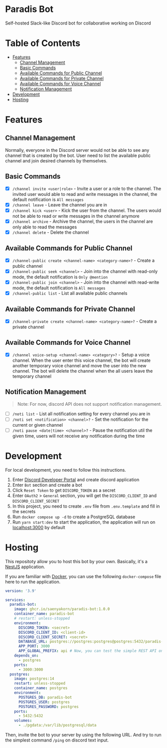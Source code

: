 # Paradis Bot <!-- omit in toc -->

Self-hosted Slack-like Discord bot for collaborative working on Discord

# Table of Contents <!-- omit in toc -->

- [Features](#features)
  - [Channel Management](#channel-management)
  - [Basic Commands](#basic-commands)
  - [Available Commands for Public Channel](#available-commands-for-public-channel)
  - [Available Commands for Private Channel](#available-commands-for-private-channel)
  - [Available Commands for Voice Channel](#available-commands-for-voice-channel)
  - [Notification Management](#notification-management)
- [Development](#development)
- [Hosting](#hosting)

# Features

## Channel Management

Normally, everyone in the Discord server would not be able to see any channel that is created by the bot. User need to list the available public channel and join desired channels by themselves.

## Basic Commands

- [x] `/channel invite <user|role>` - Invite a user or a role to the channel. The invited user would able to read and write messages in the channel, the default notification is `All messages`
- [x] `/channel leave` - Leave the channel you are in
- [x] `/channel kick <user>` - Kick the user from the channel. The users would not be able to read or write messages in the channel anymore
- [x] `/channel archive` - Archive the channel, the users in the channel are only able to read the messages
- [x] `/channel delete` - Delete the channel

## Available Commands for Public Channel

- [x] `/channel-public create <channel-name> <category-name>?` - Create a public channel
- [x] `/channel-public seek <channel>` - Join into the channel with read-only mode, the default notification is `Only @mention`
- [x] `/channel-public join <channel>` - Join into the channel with read-write mode, the default notification is `All messages`
- [x] `/channel-public list` - List all available public channels

## Available Commands for Private Channel

- [x] `/channel-private create <channel-name> <category-name>?` - Create a private channel

## Available Commands for Voice Channel

- [x] `/channel voice-setup <channel-name> <category>?` - Setup a voice channel. When the user enter this voice channel, the bot will create another temporary voice channel and move the user into the new channel. The bot will delete the channel when the all users leave the temporary channel

## Notification Management

> Note: For now, discord API does not support notification management.

- [ ] `/noti list` - List all notification setting for every channel you are in
- [ ] `/noti set <notification> <channel>?` - Set the notification for the current or given channel
- [ ] `/noti pause <date|time> <channel>?` - Pause the notification util the given time, users will not receive any notification during the time

# Development

For local development, you need to follow this instructions.

1. Enter [Discord Developer Portal](https://discord.com/developers/applications) and create discord application
2. Enter `Bot` section and create a bot
3. Click `Reset Token` to get `DISCORD_TOKEN` as a secret
4. Enter `OAuth2` > `General` section, you will get the `DISCORD_CLIENT_ID` and `DISCORD_CLIENT_SECRET`
5. In this project, you need to create `.env` file from `.env.template` and fill in the secrets
6. Run `docker compose up -d` to create a PostgreSQL database
7. Run `yarn start:dev` to start the application, the application will run on [localhost:3000](http://localhost:3000) by default

# Hosting

This repositoty allow you to host this bot by your own. Basically, it's a [NestJS](https://nestjs.com/) application.

If you are familiar with [Docker](https://www.docker.com/), you can use the following `docker-compose` file here to run the application.

```yaml
version: '3.9'

services:
  paradis-bot:
    image: ghcr.io/saenyakorn/paradis-bot:1.0.0
    container_name: paradis-bot
    # restart: unless-stopped
    environment:
      DISCORD_TOKEN: <secret>
      DISCORD_CLIENT_ID: <client-id>
      DISCORD_CLIENT_SECRET: <secret>
      DATABASE_URL: postgres://postgres:postgres@postgres:5432/paradis-bot
      APP_PORT: 3000
      APP_GLOBAL_PREFIX: api # Now, you can test the simple REST API on http://localhost:3000/api
    depends_on:
      - postgres
    ports:
      - 3000:3000
  postgres:
    image: postgres:14
    restart: unless-stopped
    container_name: postgres
    environment:
      POSTGRES_DB: paradis-bot
      POSTGRES_USER: postgres
      POSTGRES_PASSWORD: postgres
    ports:
      - 5432:5432
    volumes:
      - ./pgdata:/var/lib/postgresql/data
```

Then, invite the bot to your server by using the following URL. And try to run the simplest command `/ping` on discord text input.
